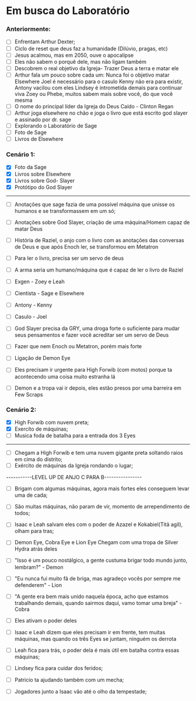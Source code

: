 # Em busca do Laboratório

### Anteriormente:

- [ ] Enfrentam Arthur Dexter;
- [ ] Ciclo de reset que deus faz a humanidade (Dilúvio, pragas, etc)
- [ ] Jesus acalmou, mas em 2050, ouve o apocalipse
- [ ] Eles não sabem o porquê dele, mas não ligam também
- [ ] Descobrem o real objetivo da Igreja- Trazer Deus a terra e matar ele
- [ ] Arthur fala um pouco sobre cada um:
      Nunca foi o objetivo matar Elsewhere
      Joel é necessário para o casulo
      Kenny não era para existir, Antony vacilou com eles
      Lindsey é intrometida demais para continuar viva
      Zoey ou Phebe, muitos sabem mais sobre você, do que você mesma
- [ ] O nome do principal líder da Igreja do Deus Caído - Clinton Regan
- [ ] Arthur joga elsewhere no chão e joga o livro que está escrito god slayer e assinado por dr. sage
- [ ] Explorando o Laboratório de Sage
- [ ] Foto de Sage
- [ ] Livros de Elsewhere
### Cenário 1:

- [x] Foto da Sage
- [x] Livros sobre Elsewhere
- [x] Livros sobre God- Slayer
- [x] Protótipo do God Slayer

---


- [ ] Anotações que sage fazia de uma possível máquina que unisse os humanos e se transformassem em um só;
- [ ] Anotações sobre God Slayer, criação de uma máquina/Homem capaz de matar Deus
- [ ] História de Raziel, o anjo com o livro com as anotações das conversas de Deus e que após Enoch ler, se transformou em Metatron
- [ ] Para ler o livro, precisa ser um servo de deus
- [ ] A arma seria um humano/máquina que é capaz de ler o livro de Raziel

- [ ] Exgen - Zoey e Leah
- [ ] Cientista - Sage e Elsewhere
- [ ] Antony - Kenny
- [ ] Casulo - Joel

- [ ] God Slayer precisa da GRY, uma droga forte o suficiente para mudar seus pensamentos e fazer você acreditar ser um servo de Deus
- [ ] Fazer que nem Enoch ou Metatron, porém mais forte

- [ ] Ligação de Demon Eye
- [ ] Eles precisam ir urgente para High Forwib (com motos) porque ta acontecendo uma coisa muito estranha lá
- [ ] Demon e a tropa vai ir depois, eles estão presos por uma barreira em Few Scraps

### Cenário 2:

- [x] High Forwib com nuvem preta;
- [x] Exercíto de máquinas;
- [ ] Musica foda de batalha para a entrada dos 3 Eyes

---

- [ ] Chegam a High Forwib e tem uma nuvem gigante preta soltando raios em cima do distrito;
- [ ] Exército de máquinas da Igreja rondando o lugar;

-----------LEVEL UP DE ANJO C PARA B----------------

- [ ] Brigam com algumas máquinas, agora mais fortes eles conseguem levar uma de cada;
- [ ] São muitas máquinas, não param de vir, momento de arrependimento de todos;
- [ ] Isaac e Leah salvam eles com o poder de Azazel e Kokabiel(Titã agil), olham para tras;

- [ ] Demon Eye, Cobra Eye e Lion Eye Chegam com uma tropa de Silver Hydra atrás deles
- [ ] "Isso é um pouco nostálgico, a gente custuma brigar todo mundo junto, lembram?" - Demon
- [ ] "Eu nunca fui muito fã de briga, mas agradeço vocês por sempre me defenderem" - Lion
- [ ] "A gente era bem mais unido naquela época, acho que estamos trabalhando demais, quando sairmos daqui, vamo tomar uma breja" - Cobra
- [ ] Eles ativam o poder deles

- [ ] Isaac e Leah dizem que eles precisam ir em frente, tem muitas máquinas, mas quando os três Eyes se juntam, ninguém os derrota
- [ ] Leah fica para trás, o poder dela é mais útil em batalha contra essas máquinas;
- [ ] Lindsey fica para cuidar dos feridos;
- [ ] Patricio ta ajudando também com um mecha;

- [ ] Jogadores junto a Isaac vão até o olho da tempestade;

